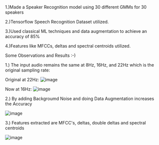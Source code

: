 1.)Made a Speaker Recognition model using 30 different GMMs for 30 speakers

2.)Tensorflow Speech Recognition Dataset utilized.

3.)Used classical ML techniques and data augmentation to achieve an accuracy of 85%

4.)Features like MFCCs, deltas and spectral centroids utilized.

Some Observations and Results :-)

1.) The input audio remains the same at 8Hz, 16Hz, and 22Hz which is the original sampling rate:

Original at 22Hz:
![image](https://github.com/AMNS4000/Speaker-Recognition-using-Gaussian-Mixture-Models-Tensorflow-Speech-Dataset-/assets/104384727/d5448440-e22e-400b-bd4c-0bf8ee09be83)


Now at 16Hz:
![image](https://github.com/AMNS4000/Speaker-Recognition-using-Gaussian-Mixture-Models-Tensorflow-Speech-Dataset-/assets/104384727/47d88589-9bf2-4176-8e78-f39fa64cb452)

2.) By adding Backgroumd Noise and doing Data Augmentation increases the Accuracy

![image](https://github.com/AMNS4000/Speaker-Recognition-using-Gaussian-Mixture-Models-Tensorflow-Speech-Dataset-/assets/104384727/3d837dea-ae23-4467-ab12-411fb252f147)

3.) Features extracted are MFCC's, deltas, double deltas and spectral centroids

![image](https://github.com/AMNS4000/Speaker-Recognition-using-Gaussian-Mixture-Models-Tensorflow-Speech-Dataset-/assets/104384727/8b4a51df-e95c-449c-a3fa-808acdfab12e)
